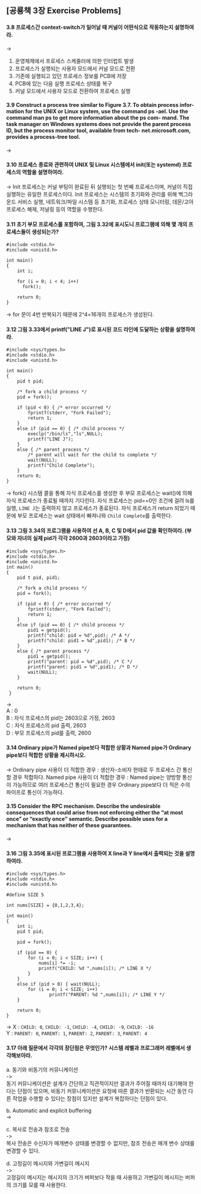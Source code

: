 ## [공룡책 3장 Exercise Problems]

#### 3.8 프로세스간 context-switch가 일어날 때 커널이 어떤식으로 작동하는지 설명하여라.
->
1. 운영체제에서 프로세스 스케줄러에 의한 인터럽트 발생
2. 프로세스가 실행되는 사용자 모드에서 커널 모드로 전환
3. 기존에 실행되고 있던 프로세스 정보를 PCB에 저장
4. PCB에 있는 다음 실행 프로세스 상태를 복구
5. 커널 모드에서 사용자 모드로 전환하여 프로세스 실행

#### 3.9 Construct a process tree similar to Figure 3.7. To obtain process infor- mation for the UNIX or Linux system, use the command ps -ael. Use the command man ps to get more information about the ps com- mand. The task manager on Windows systems does not provide the parent process ID, but the process monitor tool, available from tech- net.microsoft.com, provides a process-tree tool.
->

#### 3.10 프로세스 종료와 관련하여 UNIX 및 Linux 시스템에서 init(또는 systemd) 프로세스의 역할을 설명하여라.
->
Init 프로세스는 커널 부팅이 완료된 뒤 실행되는 첫 번째 프로세스이며, 커널이 직접 실행하는 유일한 프로세스이다. Init 프로세스는 시스템의 초기화와 관리를 위해 백그라운드 서비스 실행, 네트워크/파일 시스템 등 초기화, 프로세스 상태 모니터링, 데몬/고아 프로세스 해제, 저널링 등의 역할을 수행한다.

#### 3.11 초기 부모 프로세스를 포함하여, 그림 3.32에 표시도니 프로그램에 의해 몇 개의 프로세스들이 생성되는가?

```
#include <stdio.h> 
#include <unistd.h>

int main()
{
    int i;

    for (i = 0; i < 4; i++)
      fork();

    return 0;
}
```
-> 
for 문이 4번 반복되기 때문에 2^4=16개의 프로세스가 생성된다.

#### 3.12 그림 3.33에서 printf("LINE J")로 표시된 코드 라인에 도달하는 상황을 설명하여라.

```
#include <sys/types.h> 
#include <stdio.h> 
#include <unistd.h>

int main()
{
    pid t pid;
    
    /* fork a child process */
    pid = fork();
    
    if (pid < 0) { /* error occurred */ 
        fprintf(stderr, "Fork Failed"); 
        return 1;
    }
    else if (pid == 0) { /* child process */
        execlp("/bin/ls","ls",NULL);
        printf("LINE J");
    }
    else { /* parent process */
        /* parent will wait for the child to complete */
        wait(NULL);
        printf("Child Complete");
    }
    return 0;
}
```
-> 
 fork() 시스템 콜을 통해 자식 프로세스를 생성한 후 부모 프로세스는 wait()에 의해 자식 프로세스가 종료될 때까지 기다린다. 자식 프로세스는 pid==0인 조건에 걸려 ls를 실행, `LINE J`는 출력하지 않고 프로세스가 종료된다. 자식 프로세스가 return 되었기 때문에 부모 프로세스는 wait 상태에서 빠져나와 `Child Complete`를 출력한다.

#### 3.13 그림 3.34의 프로그램을 사용하여 선 A, B, C 및 D에서 pid 값을 확인하여라. (부모와 자녀의 실제 pid가 각각 2600과 2603이라고 가정)
```
#include <sys/types.h> 
#include <stdio.h> 
#include <unistd.h>
int main()
{
    pid t pid, pid1;
    
    /* fork a child process */
    pid = fork();
    
    if (pid < 0) { /* error occurred */ 
        fprintf(stderr, "Fork Failed"); 
        return 1;
    }
    else if (pid == 0) { /* child process */
        pid1 = getpid();
        printf("child: pid = %d",pid); /* A */
        printf("child: pid1 = %d",pid1); /* B */
    }
    else { /* parent process */
        pid1 = getpid();
        printf("parent: pid = %d",pid); /* C */
        printf("parent: pid1 = %d",pid1); /* D */
        wait(NULL);
    }

    return 0;
 }
 ```
->  
A : 0  
B : 자식 프로세스의 pid는 2603으로 가정, 2603  
C : 자식 프로세스의 pid 출력, 2603  
D : 부모 프로세스의 pid를 출력, 2600

#### 3.14 Ordinary pipe가 Named pipe보다 적합한 상황과 Named pipe가 Ordinary pipe보다 적합한 상황을 제시하시오.
->
 Ordinary pipe 사용이 더 적합한 경우 : 생산자-소비자 현태로 두 프로세스 간 통신할 경우 적합하다.
 Named pipe 사용이 더 적합한 경우 : Named pipe는 양방향 통신이 가능하므로 여러 프로세스간 통신이 필요한 경우 Ordinary pipe보다 더 적은 수의 파이프로 통신이 가능하다.

#### 3.15 Consider the RPC mechanism. Describe the undesirable consequences that could arise from not enforcing either the “at most once” or “exactly once” semantic. Describe possible uses for a mechanism that has neither of these guarantees.
-> 

#### 3.16 그림 3.35에 표시된 프로그램을 사용하여 X line과 Y line에서 출력되는 것을 설명하여라.
```
#include <sys/types.h> 
#include <stdio.h> 
#include <unistd.h>

#define SIZE 5

int nums[SIZE] = {0,1,2,3,4};

int main()
{
    int i;
    pid t pid;

    pid = fork();

    if (pid == 0) {
        for (i = 0; i < SIZE; i++) {
            nums[i] *= -i;
            printf("CHILD: %d ",nums[i]); /* LINE X */
        } 
    }
    else if (pid > 0) { wait(NULL);
        for (i = 0; i < SIZE; i++)
                printf("PARENT: %d ",nums[i]); /* LINE Y */
    }

    return 0;
}
```
-> 
 X : `CHILD: 0`, `CHILD: -1`, `CHILD: -4`, `CHILD: -9`, `CHILD: -16`  
 Y : `PARENT: 0`, `PARENT: 1`, `PARENT: 2`, `PARENT: 3`, `PARENT: 4`

#### 3.17 아래 질문에서 각각의 장단점은 무엇인가? 시스템 레벨과 프로그래머 레벨에서 생각해보아라.
a. 동기와 비동기의 커뮤니케이션  
->  
동기 커뮤니케이션은 설계가 간단하고 직관적이지만 결과가 주어질 때까지 대기해야 한다는 단점이 있으며, 비동기 커뮤니케이션은 요청에 따른 결과가 반환되는 시간 동안 다른 작업을 수행할 수 있다는 장점이 있지만 설계가 복잡하다는 단점이 있다.

b. Automatic and explicit buffering  
->   

c. 복사로 전송과 참조로 전송  
->  
복사 전송은 수신자가 매개변수 상태를 변경할 수 없지만, 참조 전송은 매개 변수 상태를 변경할 수 있다. 

d. 고정길이 메시지와 가변길이 메시지  
->  
고정길이 메시지는 메시지의 크기가 버퍼보다 작을 때 사용하고 가변길이 메시지는 버퍼의 크기를 모를 때 사용한다.